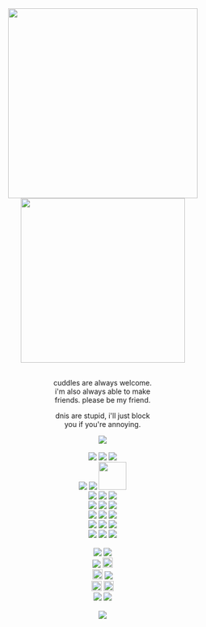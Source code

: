 <div align="center">
  <div>
    <img src="https://64.media.tumblr.com/ca3b4a6e7383dcda84e2d91eaa2d56d9/af1d2bd09d335007-2d/s640x960/b00343e480317e136494b0d65f6a4f7382eb7bf6.gifv" width="375px"><br>
    <img src="https://64.media.tumblr.com/c7a0e591661f4313f87222e7e0cd117e/71134358b40b00f4-ec/s640x960/57fafc66508689702011e775dcb8a35f5d014ccc.gifv" width="325px">
  </div>
  <br>
  <div>
    <p>cuddles are always welcome.<br>
      i'm also always able to make<br>
      friends. please be my friend.</p>
    <p>dnis are stupid, i'll just block<br>
      you if you're annoying.</p>
  </div>
  <div>
    <img src="https://komarev.com/ghpvc/?username=pawesum&color=961006"></a>
  </div>
  <br>
  <div>
    <img src="https://files.catbox.moe/62zqxi.png"> <img src="https://files.catbox.moe/6mhvtu.gif"> <img src="https://64.media.tumblr.com/983e3857531c98db51cfe69a4f07ddab/23e83896a48037ad-25/s100x200/8e6b7420c48f3099b7b11d9737ed9ab069cd65ac.gifv"><br>
    <img src="https://files.catbox.moe/vf5y2o.gif"> <img src="https://64.media.tumblr.com/c1a57150902fbe6cc20be25565ce84ad/d3e7da52a4217c86-7c/s100x200/c77651c868b827bc19ade8be7a8e5174d89de07e.gifv"> <img src="https://64.media.tumblr.com/9dd1f22834a13575bd2e319cacc966a4/551bf2d5c6aff523-18/s400x600/b4a1d67c99dfa9a9e6491853e2bb457a3880cfa8.pnj" height="55px"><br>
    <img src="https://64.media.tumblr.com/df025d5697eb49efe00266feb2bf1230/dbd825e7c30b4196-97/s100x200/e0cdc2f5b229c8cfce9686f7820cb0d7a34ef135.gifv"> <img src="https://files.catbox.moe/3q5kl2.jpg"> <img src="https://files.catbox.moe/2aulof.gif"><br>
    <img src="https://64.media.tumblr.com/2d84aa15b727a26fa60d2ec5ed69a074/71134358b40b00f4-83/s100x200/ed792684f06b501c7bec50a777045fb5459d6c65.pnj"> <img src="https://files.catbox.moe/usfrsz.gif"> <img src="https://64.media.tumblr.com/1e8031b304bd6c6a530472f30d8445fc/6f072ea04e7b6c72-15/s100x200/97d3d6e6ff53e578b95532e8f6961be1ae0702de.pnj"><br>
    <img src="https://64.media.tumblr.com/a47c2cf81d874b1e6e42907a7c60d785/2040218c4f2dac5e-fe/s100x200/a9513c04306b694c084d59d913d379fa42ce7780.pnj"> <img src="https://64.media.tumblr.com/a4e5faa6fd0337170eeff55f1ad17103/bfaaeb60d3ffc0b4-13/s100x200/5c621397f4d1c79c2046a332ee88393844aa1457.gifv"> <img src="https://64.media.tumblr.com/afb3c2b2d61915fdc3cc256a3301d917/a99305fc354b6993-e1/s100x200/0d55aa0647983d0ef5cc1b5c066405933660c848.pnj"><br>
    <img src="https://files.catbox.moe/osbvoy.png"> <img src="https://files.catbox.moe/mgni0f.gif"> <img src="https://files.catbox.moe/2nyj9x.png"><br>
    <img src="https://64.media.tumblr.com/f2bfc188c779bf0a8b555ad71abb75c5/a99305fc354b6993-3e/s100x200/e457becc3edf8d1e49e65fd1eb3ceb2a6c42232d.pnj"> <img src="https://64.media.tumblr.com/09213b4a1a4061bd4ce05dc41b0071df/843b931af0c96714-0a/s100x200/f185aa7947551ece11b8b9a10d8847bc4235e08a.gifv"> <img src="https://64.media.tumblr.com/cfad9a07256f6d40ac084eb5d66e7313/6ca2aa32eeead2fc-23/s100x200/b1ff94dc98979057d4be84c56c07ee3a7aed7323.gifv">
  </div>
  <br>
  <div>
    <img src="https://64.media.tumblr.com/c6ceb86b2cd0fde5ac56688698f3bb32/e2c15a3766805f99-5e/s250x400/c2758e870dacbe627f76be7a60312efba452f01d.gifv"> <img src="https://64.media.tumblr.com/862566ecf23069ea9fe4412483fd0f54/e2c15a3766805f99-8d/s250x400/e9a02f9b86084d754ce4c5f59614279be8d79943.gifv"><br>
    <img src="https://64.media.tumblr.com/8255cdee54062be2f0a75c1d4f95e5cc/e2c15a3766805f99-2a/s250x400/bfc2aaa381097136e0f21470f5a8fdd172306c4a.gifv"> <img src="https://64.media.tumblr.com/4a86c9f2c8d41a758fc003ad783e9fcd/b1cea295162728d9-20/s1280x1920/087442c35b23117c33a6505745681b081001f32d.gifv" height="20px"><br>
    <img src="https://64.media.tumblr.com/c4c9bfcb9ce63636e85091c59a1a80a7/9ab3fd032942848d-38/s400x600/e71f66db65334dd6a4df610f4640dc30e373e7a6.gifv" height="20px"> <img src="https://64.media.tumblr.com/261821932a271e99b0dd977e1cd3b5b2/aa38db7f25a128d4-5a/s250x400/87ceaba8cfb1eb6f4f2617912686b69498b81d37.gifv"><br>
    <img src="https://64.media.tumblr.com/97f3dbf1d689f64c6560935f99ed4854/b1cea295162728d9-1f/s1280x1920/351f620f2dfbbb5b449f0690b1f30ad3d7709096.gifv" height="20px"> <img src="https://64.media.tumblr.com/6da434e6b4b251054d28299b8a27c04e/d047d1da6e98ef6f-52/s640x960/98ce355974a274d31c10ac05ec8d50b9ebe81562.gifv" height="20px"><br>
    <img src="https://64.media.tumblr.com/3f283a431f5387214fee2d024907e77a/a99305fc354b6993-94/s250x400/dd0076095e4ba650e01ca87aa4563a4e005e432e.gifv"> <img src="https://64.media.tumblr.com/50a01cfa8bdfa417bec39f0c0d2dcb6c/a99305fc354b6993-83/s250x400/2118924bcc2b07b0c5158dc649feaf11481adb55.webp">
  </div>
  <br>
  <div>
    <img src="https://64.media.tumblr.com/c8771f8e7ab7e138bef279b8ec7f1332/6468d1b912a28cc0-45/s400x600/265b224f4eee103b3c94965db0e59eb43592e142.gifv">
  </div>
</div>

